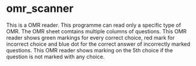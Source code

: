 # omr_scanner
This is a OMR reader.
This programme can read only a specific type of OMR. 
The OMR sheet comtains multiple columns of questions. 
This OMR reader shows green markings for every correct choice, red mark for incorrect choice and blue dot for the correct answer of incorrectly marked questions.
This OMR reader shows marking on the 5th choice if the question is not marked with any choice.
